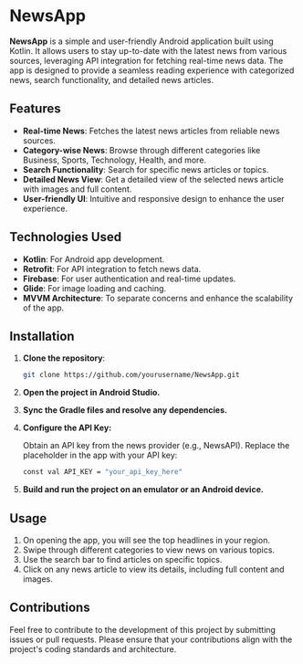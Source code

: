 # NewsApp

**NewsApp** is a simple and user-friendly Android application built using Kotlin. It allows users to stay up-to-date with the latest news from various sources, leveraging API integration for fetching real-time news data. The app is designed to provide a seamless reading experience with categorized news, search functionality, and detailed news articles.

## Features
- **Real-time News**: Fetches the latest news articles from reliable news sources.
- **Category-wise News**: Browse through different categories like Business, Sports, Technology, Health, and more.
- **Search Functionality**: Search for specific news articles or topics.
- **Detailed News View**: Get a detailed view of the selected news article with images and full content.
- **User-friendly UI**: Intuitive and responsive design to enhance the user experience.

## Technologies Used
- **Kotlin**: For Android app development.
- **Retrofit**: For API integration to fetch news data.
- **Firebase**: For user authentication and real-time updates.
- **Glide**: For image loading and caching.
- **MVVM Architecture**: To separate concerns and enhance the scalability of the app.

## Installation

1. **Clone the repository**:
   ```bash
   git clone https://github.com/yourusername/NewsApp.git
    ```
2. **Open the project in Android Studio.**

3. **Sync the Gradle files and resolve any dependencies.**

4. **Configure the API Key:**

    Obtain an API key from the news provider (e.g., NewsAPI).
    Replace the placeholder in the app with your API key:
   ```bash
   const val API_KEY = "your_api_key_here"
   ```
5. **Build and run the project on an emulator or an Android device.**

## Usage
1. On opening the app, you will see the top headlines in your region.
2. Swipe through different categories to view news on various topics.
3. Use the search bar to find articles on specific topics.
4. Click on any news article to view its details, including full content and images.

## Contributions
Feel free to contribute to the development of this project by submitting issues or pull requests. Please ensure that your contributions align with the project's coding standards and architecture.

